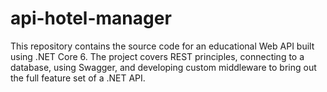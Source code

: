 # api-hotel-manager
This repository contains the source code for an educational Web API built using .NET Core 6. The project covers REST principles, connecting to a database, using Swagger, and developing custom middleware to bring out the full feature set of a .NET API.
